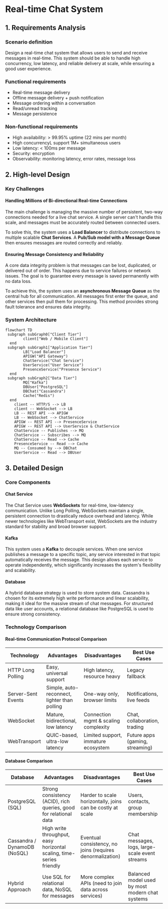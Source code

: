# Real-time Chat System

## 1. Requirements Analysis

### Scenario definition
Design a real-time chat system that allows users to send and receive messages in real-time.
This system should be able to handle high concurrency, low latency, and reliable delivery at scale, while ensuring a good user experience.

### Functional requirements
- Real-time message delivery
- Offline message delivery + push notification
- Message ordering within a conversation
- Read/unread tracking
- Message persistence

### Non-functional requirements
- High availability: > 99.95% uptime (22 mins per month)
- High concurrencyL support 1M+ simultaneous users
- Low latency: < 100ms per message
- Security: encryption
- Observability: monitoring latency, error rates, message loss

## 2. High-level Design

### Key Challenges

#### Handling Millions of Bi-directional Real-time Connections

The main challenge is managing the massive number of persistent, two-way connections needed for a live chat service. A single server can't handle this scale, and messages must be accurately routed between connected users.

To solve this, the system uses a **Load Balancer** to distribute connections to multiple scalable **Chat Services**. A **Pub/Sub model with a Message Queue** then ensures messages are routed correctly and reliably.

#### Ensuring Message Consistency and Reliability

A core data integrity problem is that messages can be lost, duplicated, or delivered out of order. This happens due to service failures or network issues. The goal is to guarantee every message is saved permanently with no data loss.

To achieve this, the system uses an **asynchronous Message Queue** as the central hub for all communication. All messages first enter the queue, and other services then pull them for processing. This method provides strong fault tolerance and ensures data integrity.


### System Architecture

```mermaid
flowchart TD
 subgraph subGraph0["Client Tier"]
        client["Web / Mobile Client"]
  end
 subgraph subGraph1["Application Tier"]
        LB["Load Balancer"]
        APIGW("API Gateway")
        ChatService("Chat Service")
        UserService("User Service")
        PresenceService("Presence Service")
  end
 subgraph subGraph2["Data Tier"]
        MQ["Kafka"]
        DBUser["PostgreSQL"]
        DBChat("Cassandra")
        Cache("Redis")
  end
    client -- HTTP/S --> LB
    client -- WebSocket --> LB
    LB -- REST API --> APIGW
    LB -- WebSocket --> ChatService
    APIGW -- REST API --> PresenceService
    APIGW -- REST API --> UserService & ChatService
    ChatService -- Publishes --> MQ
    ChatService -- Subscribes --> MQ
    ChatService -- Read --> Cache
    PresenceService -- Read --> Cache
    MQ -- Consumed by --> DBChat
    UserService -- Read --> DBUser

```

## 3. Detailed Design

### Core Components

#### Chat Service

The Chat Service uses **WebSockets** for real-time, low-latency communication. Unlike Long Polling, WebSockets maintain a single, persistent connection to drastically reduce overhead and latency. While newer technologies like WebTransport exist, WebSockets are the industry standard for stability and broad browser support.


#### Kafka

This system uses a **Kafka** to decouple services. When one service publishes a message to a specific topic, any service interested in that topic automatically receives the message. This design allows each service to operate independently, which significantly increases the system's flexibility and scalability.


#### Database

A hybrid database strategy is used to store system data. Cassandra is chosen for its extremely high write performance and linear scalability, making it ideal for the massive stream of chat messages. For structured data like user accounts, a relational database like PostgreSQL is used to ensure strong consistency.

### Technology Comparison

#### Real-time Communication Protocol Comparison

Technology | Advantages | Disadvantages | Best Use Cases
--- | --- | --- | ---
HTTP Long Polling | Easy, universal support | High latency, resource heavy | Legacy fallback
Server-Sent Events | Simple, auto-reconnect, lighter than polling | One-way only, browser limits | Notifications, live feeds
WebSocket | Mature, bidirectional, low latency | Connection mgmt & scaling complexity | Chat, collaboration, trading
WebTransport | QUIC-based, ultra-low latency | Limited support, immature ecosystem | Future apps (gaming, streaming)


#### Database Comparison

Database | Advantages | Disadvantages | Best Use Cases
--- | --- | --- | ---
PostgreSQL (SQL) | Strong consistency (ACID), rich queries, good for relational data | Harder to scale horizontally, joins can be costly at scale | Users, contacts, group membership
Cassandra / DynamoDB (NoSQL) | High write throughput, easy horizontal scaling, time-series friendly | Eventual consistency, no joins (requires denormalization) | Chat messages, logs, large-scale event streams
Hybrid Approach | Use SQL for relational data, NoSQL for messages | More complex APIs (need to join data across services) | Balanced model used by most modern chat systems
